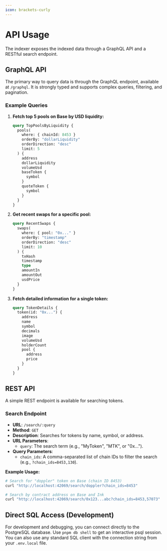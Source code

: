 ```yaml
---
icon: brackets-curly
---
```


# API Usage

The indexer exposes the indexed data through a GraphQL API and a RESTful search endpoint.

## GraphQL API

The primary way to query data is through the GraphQL endpoint, available at `/graphql`. It is strongly typed and supports complex queries, filtering, and pagination.

### Example Queries

1.  **Fetch top 5 pools on Base by USD liquidity:**

    ```graphql
    query TopPoolsByLiquidity {
      pools(
        where: { chainId: 8453 }
        orderBy: "dollarLiquidity"
        orderDirection: "desc"
        limit: 5
      ) {
        address
        dollarLiquidity
        volumeUsd
        baseToken {
          symbol
        }
        quoteToken {
          symbol
        }
      }
    }
    ```
2.  **Get recent swaps for a specific pool:**

    ```graphql
    query RecentSwaps {
      swaps(
        where: { pool: "0x..." }
        orderBy: "timestamp"
        orderDirection: "desc"
        limit: 10
      ) {
        txHash
        timestamp
        type
        amountIn
        amountOut
        usdPrice
      }
    }
    ```
3.  **Fetch detailed information for a single token:**

    ```graphql
    query TokenDetails {
      token(id: "0x...") {
        address
        name
        symbol
        decimals
        image
        volumeUsd
        holderCount
        pool {
          address
          price
        }
      }
    }
    ```

## REST API

A simple REST endpoint is available for searching tokens.

### Search Endpoint

* **URL**: `/search/:query`
* **Method**: `GET`
* **Description**: Searches for tokens by name, symbol, or address.
* **URL Parameters**:
  * `query`: The search term (e.g., "MyToken", "MTK", or "0x...").
* **Query Parameters**:
  * `chain_ids`: A comma-separated list of chain IDs to filter the search (e.g., `?chain_ids=8453,130`).

**Example Usage:**

```bash
# Search for "doppler" token on Base (chain ID 8453)
curl "http://localhost:42069/search/doppler?chain_ids=8453"

# Search by contract address on Base and Ink
curl "http://localhost:42069/search/0x123...abc?chain_ids=8453,57073"
```

## Direct SQL Access (Development)

For development and debugging, you can connect directly to the PostgreSQL database. Use `pnpm db shell` to get an interactive psql session. You can also use any standard SQL client with the connection string from your `.env.local` file.
